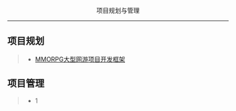 <div align='center'>项目规划与管理</div>

---
项目规划
---
>- [MMORPG大型网游项目开发框架](https://github.com/YYYWJ01/Unity3d_technical-summary/blob/main/2.ProjectManagement/Picture/MMO%E7%A0%94%E5%8F%91%E9%A1%B9%E7%9B%AE%E6%9E%B6%E6%9E%84.png)

项目管理
---
>- 1

